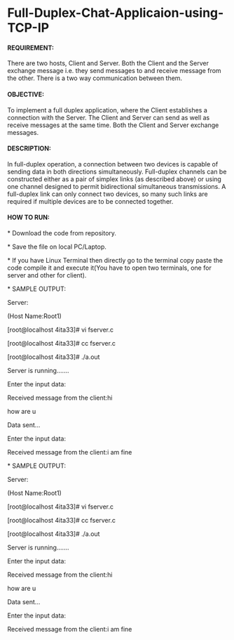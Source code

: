# Full-Duplex-Chat-Applicaion-using-TCP-IP

<h4>REQUIREMENT:</h4>
There are two hosts, Client and Server. Both the Client and the Server exchange message
i.e. they send messages to and receive message from the other. There is a two way communication
between them.


<h4>OBJECTIVE:</h4>
To implement a full duplex application, where the Client establishes a connection with the
Server. The Client and Server can send as well as receive messages at the same time. Both the Client and
Server exchange messages.


<h4>DESCRIPTION:</h4>
In full-duplex operation, a connection between two devices is capable of sending data in both directions simultaneously. 
Full-duplex channels can be constructed either as a pair of simplex links (as described above) or using one channel designed to permit bidirectional simultaneous transmissions. 
A full-duplex link can only connect two devices, so many such links are required if multiple devices are to be connected together.

<h4>HOW TO RUN:</h4>
<p>* Download the code from repository.</p>
<p>* Save the file on local PC/Laptop.</p>
<p>* If you have Linux Terminal then directly go to the terminal copy paste the code compile it and execute it(You have to open two terminals, one for server and other for client).</p>
<p>* SAMPLE OUTPUT:</p>
        <p>Server:</p>
          <p>(Host Name:Root1)</p>
          <p>[root@localhost 4ita33]# vi fserver.c</p>
          <p>[root@localhost 4ita33]# cc fserver.c</p>
          <p>[root@localhost 4ita33]# ./a.out</p>
          <p>Server is running.......</p>
          <p>Enter the input data:</p>
          <p>Received message from the client:hi</p>
          <p>how are u</p>
          <p>Data sent…</p>
          <p>Enter the input data:</p>
          <p>Received message from the client:i am fine</p>
<p>* SAMPLE OUTPUT:</p>
        <p>Server:</p>
          <p>(Host Name:Root1)</p>
          <p>[root@localhost 4ita33]# vi fserver.c</p>
          <p>[root@localhost 4ita33]# cc fserver.c</p>
          <p>[root@localhost 4ita33]# ./a.out</p>
          <p>Server is running.......</p>
          <p>Enter the input data:</p>
          <p>Received message from the client:hi</p>
          <p>how are u</p>
          <p>Data sent…</p>
          <p>Enter the input data:</p>
          <p>Received message from the client:i am fine</p>
          
